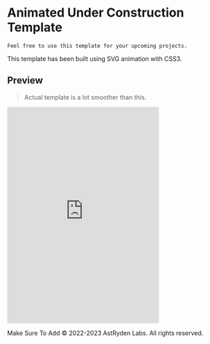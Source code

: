 # Animated Under Construction Template

``` 
Feel free to use this template for your upcoming projects.
```
This template has been built using SVG animation with CSS3.

## Preview

> Actual template is a lot smoother than this.  

<iframe src="https://discord.com/widget?id=943557039823667200&theme=dark" width="350" height="500" allowtransparency="true" frameborder="0" sandbox="allow-popups allow-popups-to-escape-sandbox allow-same-origin allow-scripts"></iframe>

Make Sure To Add © 2022-2023 AstRyden Labs. All rights reserved.  
